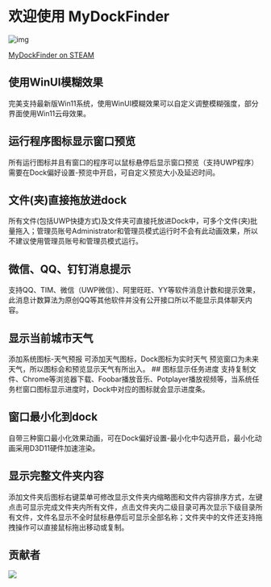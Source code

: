 
# 欢迎使用 MyDockFinder


![img](https://store.st.dl.eccdnx.com/public/shared/images/header/logo_steam.svg?t=962016)

[MyDockFinder on STEAM](https://store.steampowered.com/app/1787090/MyDockFinder/)

## 使用WinUI模糊效果 
完美支持最新版Win11系统，使用WinUI模糊效果可以自定义调整模糊强度，部分界面使用Win11云母效果。 
## 运行程序图标显示窗口预览 
所有运行图标并且有窗口的程序可以鼠标悬停后显示窗口预览（支持UWP程序）需要在Dock偏好设置-预览中开启，可自定义预览大小及延迟时间。 
## 文件(夹)直接拖放进dock 
所有文件(包括UWP快捷方式)及文件夹可直接托放进Dock中，可多个文件(夹)批量拖入；管理员账号Administrator和管理员模式运行时不会有此动画效果，所以不建议使用管理员账号和管理员模式运行。 
## 微信、QQ、钉钉消息提示 
支持QQ、TIM、微信（UWP微信）、阿里旺旺、YY等软件消息计数和提示效果，此消息计数算法为原创QQ等其他软件并没有公开接口所以不能显示具体聊天内容。 
## 显示当前城市天气 
添加系统图标-天气预报 可添加天气图标，Dock图标为实时天气 预览窗口为未来天气，所以图标会和预览显示天气有所出入。 ## 图标显示任务进度 
支持复制文件、Chrome等浏览器下载、Foobar播放音乐、Potplayer播放视频等，当系统任务栏窗口图标显示进度时，Dock中对应的图标就会显示进度条。 
## 窗口最小化到dock 
自带三种窗口最小化效果动画，可在Dock偏好设置-最小化中勾选开启，最小化动画采用D3D11硬件加速渲染。 
## 显示完整文件夹内容 
添加文件夹后图标右键菜单可修改显示文件夹内缩略图和文件内容排序方式，左键点击可显示完成文件夹内所有文件，点击文件夹内二级目录可再次显示下级目录所有文件，文件名显示不全时鼠标悬停后可显示全部名称；文件夹中的文件还支持拖拽操作可以直接鼠标拖出移动或复制。


## 贡献者

<a href="https://github.com/Leaovo-man2/MyDockFinder/graphs/contributors">
  <img src="https://contrib.rocks/image?repo=Leaovo-man2/MyDockFinder" />
</a>
